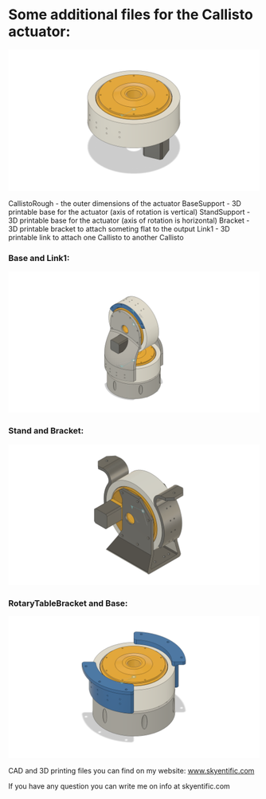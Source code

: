 # Some additional files for the Callisto actuator:

![plot](https://github.com/SkyentificGit/3DprintedActuators/blob/main/Callisto/CallistoRough.png)

CallistoRough - the outer dimensions of the actuator
BaseSupport - 3D printable base for the actuator (axis of rotation is vertical)
StandSupport - 3D printable base for the actuator (axis of rotation is horizontal)
Bracket - 3D printable bracket to attach someting flat to the output
Link1 - 3D printable link to attach one Callisto to another Callisto

### Base and Link1:

![plot](https://github.com/SkyentificGit/3DprintedActuators/blob/main/Callisto/BaseAndLink1.png)

### Stand and Bracket:

![plot](https://github.com/SkyentificGit/3DprintedActuators/blob/main/Callisto/StandAndBracket.png)

### RotaryTableBracket and Base:

![plot](https://github.com/SkyentificGit/3DprintedActuators/blob/main/Callisto/RotaryTableBracketAndBase.png)

CAD and 3D printing files you can find on my website: www.skyentific.com


If you have any question you can write me on info at skyentific.com
